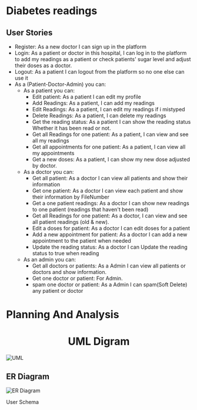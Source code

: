# Diabetes readings

## User Stories
* Register: As a new doctor I can sign up in the platform
* Login: As a patient or doctor in this hospital, I can log in to the platform to add my readings as a patient or check patients' sugar level and adjust their doses as a doctor.
* Logout:  As a patient I can logout from the platform so no one else can use it
* As a (Patient-Doctor-Admin) you can:
   * As a patient you can:
        * Edit patient: As a patient I can edit my profile
        * Add Readings: As a patient, I can add my readings
        * Edit Readings: As a patient, I can edit my readings if i mistyped
        * Delete Readings: As a patient, I can delete my readings
        * Get the reading status: As a patient I can show the reading status Whether it has been read or not.
        * Get all Readings for one patient: As a patient, I can view and see all my readings
        * Get all appointments for one patient: As a patient, I can view all my appointments
        * Get a new doses: As a patient, I can show my new dose adjusted by doctor.
   * As a doctor you can:
        * Get all patient: As a doctor I can view all patients and show their information
        * Get one patient: As a doctor I can view each patient and show their information by FileNumber
        * Get a one patient readings: As a doctor I can show new readings to one patient (readings that haven't been read)
        * Get all Readings for one patient: As a doctor, I can view and see all patient readings (old & new).
        * Edit a doses for patient: As a doctor I can edit doses for a patient
        * Add a new appointment for patient: As a doctor I can add a new appointment to the patient when needed
        * Update the reading status: As a doctor I can Update the reading status to true when reading
   * As an admin you can:
        * Get all doctors or patients: As a Admin I can view all patients or doctors and show information.
        * Get one doctor or patient: For Admin.
        * spam one doctor or patient: As a Admin I can spam(Soft Delete) any patient or doctor

# Planning And Analysis


<div align="center">
  <h1> UML Digram </h1>
</div>

![UML](https://user-images.githubusercontent.com/92247958/146652653-9ee5b901-8062-443e-baf4-cdf60b7d4d9c.png)

## ER Diagram
![ER Diagram](https://user-images.githubusercontent.com/92247958/146652683-17829479-c00c-4cce-842d-6c1914a9e527.png)

User Schema



